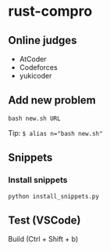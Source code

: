 # rust-compro

## Online judges
- AtCoder
- Codeforces
- yukicoder

## Add new problem
```
bash new.sh URL
```
Tip: `$ alias n="bash new.sh"`

## Snippets

### Install snippets
```
python install_snippets.py
```

## Test (VSCode)
Build (Ctrl + Shift + b)

